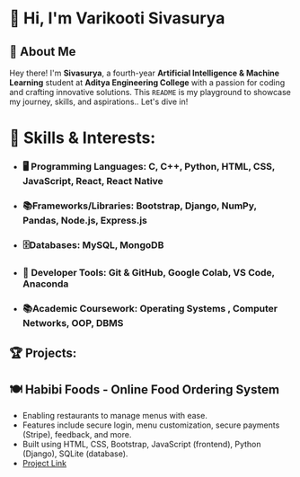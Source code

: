 # 👋 Hi, I'm Varikooti Sivasurya

## 📌 About Me

Hey there! I'm **Sivasurya**, a fourth-year **Artificial Intelligence & Machine Learning** student at **Aditya Engineering College** with a passion for coding and crafting innovative solutions. This `README` is my playground to showcase my journey, skills, and aspirations.. Let's dive in! 

# 🚀 Skills & Interests:

- ### 🖥️ **Programming Languages**: C, C++, Python, HTML, CSS, JavaScript, React, React Native  
- ### 📚**Frameworks/Libraries**:  Bootstrap, Django, NumPy, Pandas, Node.js, Express.js  
- ### 🗄️**Databases**: MySQL, MongoDB  
- ### 🧰 **Developer Tools**: Git & GitHub, Google Colab, VS Code, Anaconda  
- ### 📚**Academic Coursework**:  Operating Systems , Computer Networks, OOP, DBMS  

## 🏆 Projects:

## 🍽️ Habibi Foods - Online Food Ordering System
- Enabling restaurants to manage menus with ease.
- Features include secure login, menu customization, secure payments (Stripe), feedback, and more.
- Built using HTML, CSS, Bootstrap, JavaScript (frontend), Python (Django), SQLite (database).
- [Project Link](https://github.com/varikootisivasurya/Online-Food-ordering)
